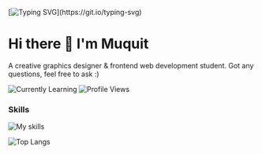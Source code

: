[![Typing SVG](https://readme-typing-svg.herokuapp.com?font=Fira+Code&size=25&pause=1000&color=F7F7F7FF&width=435&lines=Welcome!)](https://git.io/typing-svg)
# Hi there 👋 I'm Muquit

A creative graphics designer & frontend web development student. 
Got any questions, feel free to ask :)

![Currently Learning](https://img.shields.io/badge/Currently_Learning-Javascript-blue.svg)
![Profile Views](https://komarev.com/ghpvc/?username=muquitarif&color=blue)

### Skills
![My skills](https://skillicons.dev/icons?i=html,css,js,bootstrap,wordpress,c,cpp)


![Top Langs](https://github-readme-stats.vercel.app/api/top-langs/?username=muquitarif&langs_count=8&theme=github_dark&layout=compact)





